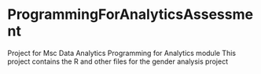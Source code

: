 # ProgrammingForAnalyticsAssessment
Project for Msc Data Analytics Programming for Analytics module
This project contains the R and other files for the gender analysis project

